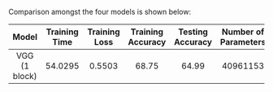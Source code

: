 Comparison amongst the four models is shown below:

<p align = "center">
  
   | **Model** | **Training Time** | **Training Loss** |  **Training Accuracy** | **Testing Accuracy** | **Number of Parameters** |
   |:-----------:|:-----------------:|:----------------:|:----------------------:| :-------------------:| :-----------------------:|
   |   VGG (1 block)        |      54.0295     |    0.5503   |     68.75      |      64.99     |   40961153    | 

  
</p>
